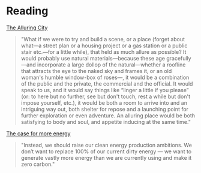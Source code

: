 # Reading

[The Alluring City](https://wrathofgnon.substack.com/p/the-alluring-city)

> "What if we were to try and build a scene, or a place (forget about what—a street plan or a housing project or a gas station or a public stair etc.—for a little while), that held as much allure as possible? It would probably use natural materials—because these age gracefully—and incorporate a large dollop of the natural—whether a roofline that attracts the eye to the naked sky and frames it, or an old woman's humble window-box of roses—, it would be a combination of the public and the private, the commercial and the official. It would speak to us, and it would say things like “linger a little if you please” (or: to here but no further, see but don't touch, rest a while but don't impose yourself, etc.), it would be both a room to arrive into and an intriguing way out, both shelter for repose and a launching point for further exploration or even adventure. An alluring place would be both satisfying to body and soul, and appetite inducing at the same time."

[The case for more energy](https://www.slowboring.com/p/energy-abundance)

> "Instead, we should raise our clean energy production ambitions. We don’t want to replace 100% of our current dirty energy — we want to generate vastly more energy than we are currently using and make it zero carbon."

